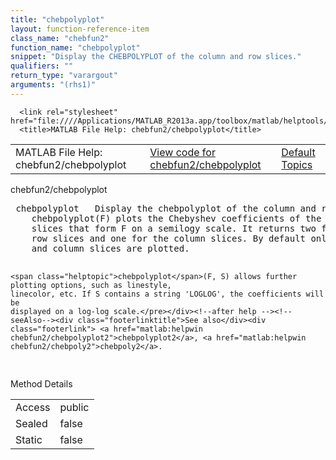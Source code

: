 ```yaml
---
title: "chebpolyplot"
layout: function-reference-item
class_name: "chebfun2"
function_name: "chebpolyplot"
snippet: "Display the CHEBPOLYPLOT of the column and row slices."
qualifiers: ""
return_type: "varargout"
arguments: "(rhs1)"
---
```


<html>
   <head>
      <meta http-equiv="Content-Type" content="text/html; charset=utf-8">
   
      <link rel="stylesheet" href="file:////Applications/MATLAB_R2013a.app/toolbox/matlab/helptools/private/helpwin.css">
      <title>MATLAB File Help: chebfun2/chebpolyplot</title>
   </head>
   <body>
      <!--Single-page help-->
      <table border="0" cellspacing="0" width="100%">
         <tr class="subheader">
            <td class="headertitle">MATLAB File Help: chebfun2/chebpolyplot</td>
            <td class="subheader-left"><a href="matlab:edit chebfun2/chebpolyplot">View code for chebfun2/chebpolyplot</a></td>
            <td class="subheader-right"><a href="matlab:helpwin">Default Topics</a></td>
         </tr>
      </table>
      <div class="title">chebfun2/chebpolyplot</div>
      <div class="helptext"><pre><!--helptext --> <span class="helptopic">chebpolyplot</span>   Display the <span class="helptopic">chebpolyplot</span> of the column and row slices.
    <span class="helptopic">chebpolyplot</span>(F) plots the Chebyshev coefficients of the one-dimensional
    slices that form F on a semilogy scale. It returns two figures one for the
    row slices and one for the column slices. By default only the first six row
    and column slices are plotted.
 
    <span class="helptopic">chebpolyplot</span>(F, S) allows further plotting options, such as linestyle,
    linecolor, etc. If S contains a string 'LOGLOG', the coefficients will be
    displayed on a log-log scale.</pre></div><!--after help --><!--seeAlso--><div class="footerlinktitle">See also</div><div class="footerlink"> <a href="matlab:helpwin chebfun2/chebpolyplot2">chebpolyplot2</a>, <a href="matlab:helpwin chebfun2/chebpoly2">chebpoly2</a>.
</div>
      <!--Method-->
      <div class="sectiontitle">Method Details</div>
      <table class="class-details">
         <tr>
            <td class="class-detail-label">Access</td>
            <td>public</td>
         </tr>
         <tr>
            <td class="class-detail-label">Sealed</td>
            <td>false</td>
         </tr>
         <tr>
            <td class="class-detail-label">Static</td>
            <td>false</td>
         </tr>
      </table>
   </body>
</html>
